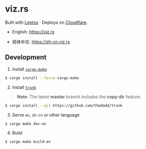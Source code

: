 # viz.rs

Built with [Leptos] · Deploys on [Cloudflare].

* English: https://viz.rs

* 简体中文: https://zh-cn.viz.rs

## Development

1. Install [`cargo-make`]

```bash
$ cargo install --force cargo-make
```

2. Install [`trunk`]

> **Note**: The latest **master** branch includes the **copy-dir** feature.

```bash
$ cargo install --git https://github.com/thedodd/trunk
```

3. Serve `en`, `zh-cn` or other language

```bash
$ cargo make dev-en
```

4. Build

```bash
$ cargo make build-en
```

[Leptos]: https://github.com/leptos-rs/leptos
[Cloudflare]: https://www.cloudflare.com
[`cargo-make`]: https://github.com/sagiegurari/cargo-make
[`trunk`]: https://github.com/thedodd/trunk
